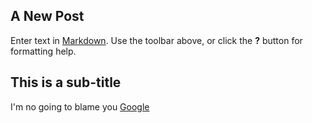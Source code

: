 

## A New Post

Enter text in [Markdown](http://daringfireball.net/projects/markdown/). Use the toolbar above, or click the **?** button for formatting help.

## This is a sub-title
I'm no going to blame you [Google](http://www.google.com)



